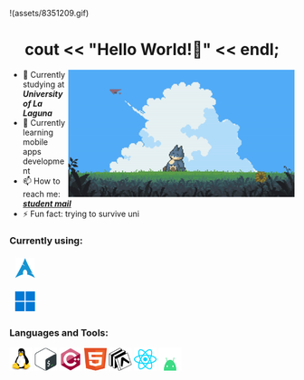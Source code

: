 !(assets/8351209.gif)


<h1 align="center"> cout << "Hello World!👋" << endl;
</h1>
<img align="right" alt="Coding" width="400" src="assets/snor.gif">

<!--
**gabmartinbr/gabmartinbr** is a ✨ _special_ ✨ repository because its `README.md` (this file) appears on your GitHub profile.

Here are some ideas to get you started:
-->
- 🔭 Currently studying at ***University of La Laguna*** 
- 🌱 Currently learning mobile apps development
- 📫 How to reach me: [***student mail***](mailto:alu0101539157@ull.edu.es)
- ⚡ Fun fact: trying to survive uni

### Currently using:
<p>
  <img style="vertical-align:middle; margin:5px 10px" height="35" width="35" src="assets/arch_blue.svg"> 
</p>
<p>
  <img style="vertical-align:middle; margin:5px 10px" height="35" width="35" src="assets/windows_blue.png"> 
</p>

<h3 align="left">Languages and Tools:</h3>
<p align="left">
  <img src="assets/linux.svg" alt="linux" width="40" height="40"/>
  <img src="assets/bash.svg" alt="bash" width="40" height="40"/>
  <img src="assets/c++.svg" alt="cplusplus" width="40" height="40"/>
  <img src="assets/html.svg" alt="html" width="40" height="40"/>
  <img src="assets/expo.svg" alt="expo" width="40" height="40"/>
  <img src="assets/react.svg" alt="react" width="40" height="40"/>
  <img src="assets/android.svg" alt="android" width="40" height="40"/>

  
</p>

